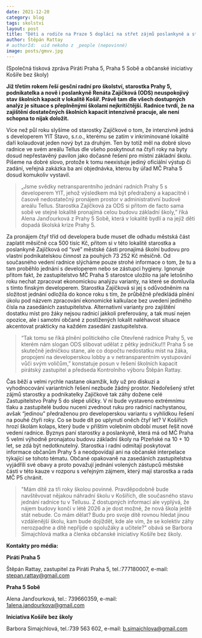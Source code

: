 ```yaml
---
date: 2021-12-20
category: blog
tags: skolstvi
layout: post
title: "Děti a rodiče na Praze 5 doplácí na střet zájmů poslankyně a starostky Zajíčkové"
author: Štěpán Rattay
# authorId:  uid nekoho z _people (nepovinné)
image: posts/gmvv.jpg
---
```



(Společná tisková zpráva Piráti Praha 5, Praha 5 Sobě a občanské iniciativy Košíře bez školy)

**Již třetím rokem řeší gesční radní pro školství, starostka Prahy 5, podnikatelka a nově i poslankyně Renáta Zajíčková (ODS) neuspokojivý stav školních kapacit v lokalitě Košíř. Právě tam dle všech dostupných analýz je situace s přeplněnými školami nejkritičtější. Radnice tvrdí, že na zajištění dostatečných školních kapacit intenzivně pracuje, ale není schopna to nijak doložit.**

Více než půl roku slyšíme od starostky Zajíčkové o tom, že intenzivně jedná s developerem YIT Stavo, s.r.o., kterému se zatím v inkriminované lokalitě daří kolaudovat jeden nový byt za druhým. Ten by totiž měl na dobré slovo radnice ve svém areálu Tellus dle všeho poskytnout na čtyři roky na byty dosud nepřestavěný pavilon jako dočasné řešení pro místní základní školu. Píšeme na dobré slovo, protože k tomu neexistuje jediný oficiální výstup či zadání, veřejná zakázka ba ani objednávka, kterou by úřad MČ Praha 5 dosud komukoliv vystavil. 

> „Jsme svědky netransparentního jednání radních Prahy 5 s developerem YIT, jehož výsledkem má být předražený a kapacitně i časově nedostatečný pronájem prostor v administrativní budově areálu Tellus. Starostka Zajíčková za ODS si přitom de facto sama sobě ve stejné lokalitě pronajímá celou budovu základní školy,” říká Alena Janďourková z Prahy 5 Sobě, která v lokalitě bydlí a na jejíž děti dopadá školská krize Prahy 5. 

Za pronájem čtyř tříd od developera bude muset dle odhadu městská část zaplatit měsíčně cca 500 tisíc Kč, přitom si v této lokalitě starostka a poslankyně Zajíčková od “své” městské části pronajímá školní budovu pro vlastní podnikatelskou činnost za pouhých 73 252 Kč měsíčně. 
Od současného vedení radnice slýcháme pouze strohé informace o tom, že tu a tam proběhlo jednání s developerem nebo se zástupci hygieny. Ignoruje přitom fakt, že zastupitelstvo MČ Praha 5 starostce uložilo na jaře letošního roku nechat zpracovat ekonomickou analýzu varianty, na které se domluvila s tímto finským developerem. Starostka Zajíčková si jej s odůvodněním na složitost jednání odložila do konce roku s tím, že průběžně předkládá plnění úkolu pod názvem zpracování ekonomické kalkulace bez uvedení jediného čísla na zasedáních zastupitelstva. Alternativní varianty pro zajištění dostatku míst pro žáky nejsou radnicí jakkoli preferovány, a tak musí nejen opozice, ale i samotní občané z postižených lokalit naléhavost situace akcentovat prakticky na každém zasedání zastupitelstva. 

> “Tak tomu se říká plnění politického cíle Otevřené radnice Prahy 5, ve kterém nám slogan ODS slibovat udělat z pětky jedničku!!! Praha 5 se skutečně jedničkou stane, ale co dopočtu nedostatku míst na žáka, propojení na developerskou lobby a v netransparentním vystupování vůči svým voličům,” konstatuje posun v řešení školních kapacit pirátský zastupitel a předseda Kontrolního výboru Štěpán Rattay.


Čas běží a velmi rychle nastane okamžik, kdy už pro diskuzi a vyhodnocování variantních řešení nezbude žádný prostor. Nedořešený střet zájmů starostky a podnikatelky Zajíčkové tak záhy dožene celé Zastupitelstvo Prahy 5 do slepé uličky. V ní bude vystaveno extrémnímu tlaku a zastupitelé budou nuceni zvednout ruku pro radnicí nachystanou, avšak “jedinou” předraženou pro developerskou variantu s vyhlídkou řešení na pouhé čtyři roky. Co se bude dít po uplynutí oněch čtyř let? V Košířích hrozí školám kolaps, který bude v příštím volebním období muset řešit nové vedení radnice. Byznys paní starostky a poslankyně, která má od MČ Praha 5 velmi výhodně pronajatou budovu základní školy na Plzeňské na 10 + 10 let, se zdá být nedotknutelný.
Starostka i radní odmítají poskytovat informace občanům Prahy 5 a neodpovídají ani na občanské interpelace týkající se tohoto tématu. Občané opakovaně na zasedáních zastupitelstva vyjádřili své obavy a proto považují jednání volených zástupců městské části v této kauze v rozporu s veřejným zájmem, který mají starostka a rada MČ P5 chránit.

> "Mám dítě za tři roky školou povinné. Pravděpodobně bude navštěvovat nějakou náhradní školu v Košířích, dle současného stavu jednání radnice tu v Tellusu. Z dostupných informací ale vyplývá, že nájem budovy končí v létě 2026 a je dost možné, že nová škola ještě stát nebude. Co mám dělat? Budu pro svoje dítě rovnou hledat jinou vzdálenější školu, kam bude dojíždět, kde ale vím, že se kolektiv záhy nerozpadne a dítě nepřijde o spolužáky a učitele?" obává se Barbora Simajchlová matka a členka občanské iniciativy Košíře bez školy.


**Kontakty pro média:**


**Piráti Praha 5**

Štěpán Rattay, zastupitel za Piráti Praha 5, tel.:777180007, e-mail: [stepan.rattay@gmail.com](mailto:stepan.rattay@gmail.com)


**Praha 5 Sobě**

Alena Janďourková, tel.: 739660359, e-mail: [1alena.jandourkova@gmail.com](mailto:1alena.jandourkova@gmail.com)


**Iniciativa Košíře bez školy**

Barbora Simajchlová, tel.:739 563 602, e-mail: [b.simajchlova@gmail.com](mailto:b.simajchlova@gmail.com)
